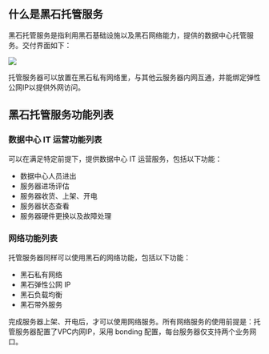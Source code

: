 ## 什么是黑石托管服务
黑石托管服务是指利用黑石基础设施以及黑石网络能力，提供的数据中心托管服务。交付界面如下：
 

![](https://main.qcloudimg.com/raw/642d2290b3ab04b2e0e3c85f7128a52f.png)

托管服务器可以放置在黑石私有网络里，与其他云服务器内网互通，并能绑定弹性公网IP以提供外网访问。



## 黑石托管服务功能列表

### 数据中心 IT 运营功能列表
可以在满足特定前提下，提供数据中心 IT 运营服务，包括以下功能：

-  数据中心人员进出
-  服务器进场评估
-  服务器收货、上架、开电
-  服务器状态查看
-  服务器硬件更换以及故障处理


### 网络功能列表
托管服务器同样可以使用黑石的网络功能，包括以下功能：

-  黑石私有网络
-  黑石弹性公网 IP
-  黑石负载均衡
-  黑石带外服务

完成服务器上架、开电后，才可以使用网络服务。所有网络服务的使用前提是：托管服务器配置了VPC内网IP，采用 bonding 配置，每台服务器仅支持两个业务网口。

